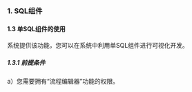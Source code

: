 ### 1. SQL组件

#### 1.3 单SQL组件的使用

系统提供该功能，您可以在系统中利用单SQL组件进行可视化开发。

##### 1.3.1 前提条件

a）您需要拥有“流程编辑器”功能的权限。
